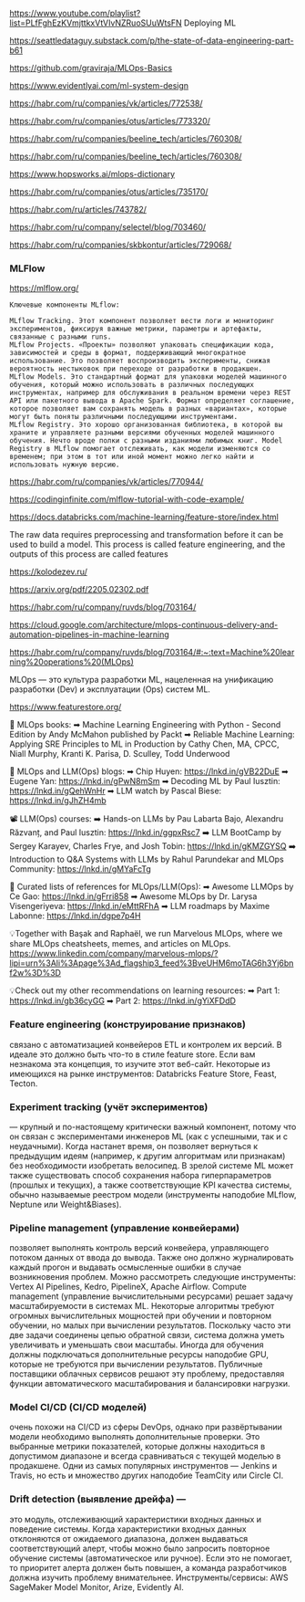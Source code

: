 https://www.youtube.com/playlist?list=PLfFghEzKVmjttkxVtVIvNZRuoSUuWtsFN  Deploying ML

https://seattledataguy.substack.com/p/the-state-of-data-engineering-part-b61

https://github.com/graviraja/MLOps-Basics

https://www.evidentlyai.com/ml-system-design

https://habr.com/ru/companies/vk/articles/772538/

https://habr.com/ru/companies/otus/articles/773320/

https://habr.com/ru/companies/beeline_tech/articles/760308/

https://habr.com/ru/companies/beeline_tech/articles/760308/

https://www.hopsworks.ai/mlops-dictionary

https://habr.com/ru/companies/otus/articles/735170/

https://habr.com/ru/articles/743782/

https://habr.com/ru/company/selectel/blog/703460/

https://habr.com/ru/companies/skbkontur/articles/729068/

### MLFlow
https://mlflow.org/
```
Ключевые компоненты MLflow:

MLflow Tracking. Этот компонент позволяет вести логи и мониторинг экспериментов, фиксируя важные метрики, параметры и артефакты, связанные с разными runs.
MLflow Projects. «Проекты» позволяют упаковать спецификации кода, зависимостей и среды в формат, поддерживающий многократное использование. Это позволяет воспроизводить эксперименты, снижая вероятность нестыковок при переходе от разработки в продакшен.
MLflow Models. Это стандартный формат для упаковки моделей машинного обучения, который можно использовать в различных последующих инструментах, например для обслуживания в реальном времени через REST API или пакетного вывода в Apache Spark. Формат определяет соглашение, которое позволяет вам сохранять модель в разных «вариантах», которые могут быть поняты различными последующими инструментами.
MLflow Registry. Это хорошо организованная библиотека, в которой вы храните и управляете разными версиями обученных моделей машинного обучения. Нечто вроде полки с разными изданиями любимых книг. Model Registry в MLflow помогает отслеживать, как модели изменяются со временем; при этом в тот или иной момент можно легко найти и использовать нужную версию.

```
https://habr.com/ru/companies/vk/articles/770944/

https://codinginfinite.com/mlflow-tutorial-with-code-example/

https://docs.databricks.com/machine-learning/feature-store/index.html

 The raw data requires preprocessing and transformation before it can be used to build a model.
 This process is called feature engineering, and the outputs of this process are called features

https://kolodezev.ru/

https://arxiv.org/pdf/2205.02302.pdf

https://habr.com/ru/company/ruvds/blog/703164/

https://cloud.google.com/architecture/mlops-continuous-delivery-and-automation-pipelines-in-machine-learning

https://habr.com/ru/company/ruvds/blog/703164/#:~:text=Machine%20learning%20operations%20(MLOps)

MLOps — это культура разработки ML, нацеленная на унификацию разработки (Dev) и эксплуатации (Ops) систем ML.

https://www.featurestore.org/


📕 MLOps books:
➡ Machine Learning Engineering with Python - Second Edition by Andy McMahon published by Packt
➡ Reliable Machine Learning: Applying SRE Principles to ML in Production by Cathy Chen, MA, CPCC, Niall Murphy, Kranti K. Parisa, D. Sculley, Todd Underwood

📰 MLOps and LLM(Ops) blogs:
➡ Chip Huyen: https://lnkd.in/gVB22DuE
➡ Eugene Yan: https://lnkd.in/gPwN8mSm
➡ Decoding ML by Paul Iusztin: https://lnkd.in/gQehWnHr
➡ LLM watch by Pascal Biese: https://lnkd.in/gJhZH4mb

📽 LLM(Ops) courses:
➡ Hands-on LLMs by Pau Labarta Bajo, Alexandru Răzvanț, and Paul Iusztin: https://lnkd.in/ggpxRsc7
➡ LLM BootCamp by Sergey Karayev, Charles Frye, and Josh Tobin: https://lnkd.in/gKMZGYSQ 
➡ Introduction to Q&A Systems with LLMs by Rahul Parundekar and MLOps Community: https://lnkd.in/gMYaFcTg

🔖 Curated lists of references for MLOps/LLM(Ops):
➡ Awesome LLMOps by Ce Gao: https://lnkd.in/gFrri858
➡ Awesome MLOps by Dr. Larysa Visengeriyeva: https://lnkd.in/eMttRFhA
➡ LLM roadmaps by Maxime Labonne: https://lnkd.in/dgpe7p4H

💡Together with Başak and Raphaël, we run Marvelous MLOps, where we share MLOps cheatsheets, memes, and articles on MLOps.
https://www.linkedin.com/company/marvelous-mlops/?lipi=urn%3Ali%3Apage%3Ad_flagship3_feed%3BveUHM6moTAG6h3Yj6bnf2w%3D%3D

💡Check out my other recommendations on learning resources:
➡ Part 1: https://lnkd.in/gb36cyGG
➡ Part 2: https://lnkd.in/gYiXFDdD

### Feature engineering (конструирование признаков)
связано с автоматизацией конвейеров ETL и контролем их версий. В идеале это должно быть что-то в стиле feature store. Если вам незнакома эта концепция, то изучите этот веб-сайт. Некоторые из имеющихся на рынке инструментов: Databricks Feature Store, Feast, Tecton.

### Experiment tracking (учёт экспериментов) 
— крупный и по-настоящему критически важный компонент, потому что он связан с экспериментами инженеров ML (как с успешными, так и с неудачными). Когда настанет время, он позволяет вернуться к предыдущим идеям (например, к другим алгоритмам или признакам) без необходимости изобретать велосипед. В зрелой системе ML может также существовать способ сохранения набора гиперпараметров (прошлых и текущих), а также соответствующие KPI качества системы, обычно называемые реестром модели (инструменты наподобие MLflow, Neptune или Weight&Biases).

### Pipeline management (управление конвейерами) 
позволяет выполнять контроль версий конвейера, управляющего потоком данных от ввода до вывода. 
Также оно должно журналировать каждый прогон и выдавать осмысленные ошибки в случае возникновения проблем. 
Можно рассмотреть следующие инструменты: Vertex AI Pipelines, Kedro, PipelineX, Apache Airflow.
Compute management (управление вычислительными ресурсами) решает задачу масштабируемости в системах ML. 
Некоторые алгоритмы требуют огромных вычислительных мощностей при обучении и повторном обучении, но малых при вычислении результатов. 
Поскольку часто эти две задачи соединены цепью обратной связи, система должна уметь увеличивать и уменьшать свои масштабы. 
Иногда для обучения должны подключаться дополнительные ресурсы наподобие GPU, которые не требуются при вычислении результатов. 
Публичные поставщики облачных сервисов решают эту проблему, предоставляя функции автоматического масштабирования и балансировки нагрузки.

### Model CI/CD (CI/CD моделей) 
очень похожи на CI/CD из сферы DevOps, однако при развёртывании модели необходимо выполнять дополнительные проверки. 
Это выбранные метрики показателей, которые должны находиться в допустимом диапазоне и всегда сравниваться с текущей моделью в продакшене. 
Одни из самых популярных инструментов — Jenkins и Travis, но есть и множество других наподобие TeamCity или Circle CI.

### Drift detection (выявление дрейфа) — 
это модуль, отслеживающий характеристики входных данных и поведение системы.
Когда характеристики входных данных отклоняются от ожидаемого диапазона, должен выдаваться соответствующий алерт, 
чтобы можно было запросить повторное обучение системы (автоматическое или ручное). 
Если это не помогает, то приоритет алерта должен быть повышен, а команда разработчиков должна изучить проблему внимательнее. 
Инструменты/сервисы: AWS SageMaker Model Monitor, Arize, Evidently AI.
